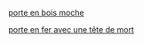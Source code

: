 [porte en bois moche](https://github.com/jackalstv/labyrteam/blob/main/Salon.md)

[porte en fer avec une tête de mort](https://github.com/jackalstv/labyrteam/blob/main/garage.md)
